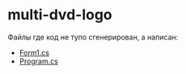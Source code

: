 # multi-dvd-logo

Файлы где код не тупо сгенерирован, а написан:
* [Form1.cs](https://github.com/Shark191/multi-dvd-logo/blob/main/WindowsFormsApp1/Form1.cs)
* [Program.cs](https://github.com/Shark191/multi-dvd-logo/blob/main/WindowsFormsApp1/Program.cs)